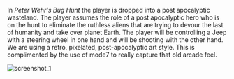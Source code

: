 In _Peter Wehr's Bug Hunt_ the player is dropped into a post apocalyptic wasteland. The player assumes the role of a post apocalyptic hero who is on the hunt to eliminate the ruthless aliens that are trying to devour the last of humanity and take over planet Earth. The player will be controlling a Jeep with a steering wheel in one hand and will be shooting with the other hand. We are using a retro, pixelated, post-apocalyptic art style. This is complimented by the use of mode7 to really capture that old arcade feel.

![screenshot_1](${PATH_MARKDOWN}/images/screenshot_1.png)
